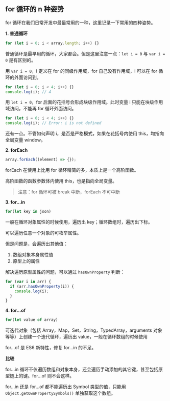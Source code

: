 ## for 循环的 n 种姿势

for 循环在我们日常开发中最最常用的一种，这里记录一下常用的四种姿势。

**1. 普通循环**

```js
for (let i = 0; i < array.length; i++) {}
```

普通循环是最早用的循环，大家都会。但是这里注意一点：`let i = 0` 与 `var i = 0` 是有区别的。

用 `var i = 0`，i 定义在 for 的同级作用域，for 自己没有作用域，i 可以在 for 循环的外面访问到。

```js
for (let i = 0; i < 4; i++) {}
console.log(i); // 4
```

用 `let i = 0`，for 后面的花括号会形成块级作用域。此时变量 i 只能在块级作用域访问，不能再 for 循环外面访问。

```js
for (let i = 0; i < 4; i++) {}
console.log(i); // Error: i is not defined
```

还有一点。不管如何声明 i，是否是严格模式，如果在花括号内使用 this，均指向全局变量 window。

**2. forEach**

```js
array.forEach((element) => {});
```

forEach 在使用上比用 for 循环精简的多，本质上是一个高阶函数。

高阶函数的函数参数体内使用 this，也是指向全局变量。

> 注意：for 循环可被 break 中断，forEach 不可中断

**3. for...in**

```js
for(let key in json)
```

一般在循环对象属性的时候使用，遍历出 key；循环数组时，遍历出下标。

可以遍历任意一个对象的可枚举属性。

但是问题是，会遍历出其他值：

1. 数组对象本身属性值
2. 原型上的属性

解决遍历原型属性的问题，可以通过 `hasOwnProperty` 判断：

```js
for (var i in arr) {
  if (arr.hasOwnProperty(i)) {
    console.log(i);
  }
}
```

**4. for...of**

```js
for(let value of array)
```

可迭代对象（包括 Array，Map，Set，String，TypedArray，arguments 对象等等）上创建一个迭代循环，遍历出 value，一般在循环数组的时候使用

for...of 是 ES6 新特性，修复 for...in 的不足。

**比较**

for...in 循环不仅遍历数组和对象本身，还会遍历手动添加的其它键，甚至包括原型链上的键。for...of 则不会这样。

for...in 还是 for...of 都不能遍历出 Symbol 类型的值，只能用 `Object.getOwnPropertySymbols()` 单独获取这个数组。

